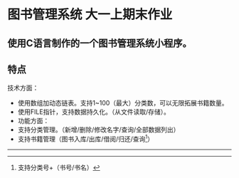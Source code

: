 # 图书管理系统 大一上期末作业 #
使用C语言制作的一个图书管理系统小程序。
---
## 特点
技术方面：
- 使用数组加动态链表。支持1~100（最大）分类数，可以无限拓展书籍数量。
- 使用FILE指针，支持数据持久化。（从文件读取/存储）。
- 功能方面：
- 支持分类管理。（新增/删除/修改名字/查询/全部数据列出）
- 支持书籍管理（图书入库/出库/借阅/归还/查询[^查询]）
---
[^查询]:支持分类号+（书号/书名）
